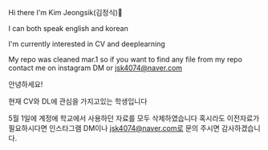 Hi there I'm Kim Jeongsik(김정식)👋

I can both speak english and korean

I'm currently interested in CV and deeplearning

My repo was cleaned mar.1 so if you want to find any file from my repo contact me on instagram DM or
jsk4074@naver.com

안녕하세요! 

현재 CV와 DL에 관심을 가지고있는 학생입니다

5월 1일에 계정에 학교에서 사용하던 자료를 모두 삭제하였습니다 
혹시라도 이전자료가 필요하시다면 인스타그램 DM이나 jsk4074@naver.com로 문의 주시면 감사하겠습니다.

<!---
jsk4074/jsk4074 is a ✨ special ✨ repository because its `README.md` (this file) appears on your GitHub profile.
You can click the Preview link to take a look at your changes.
--->
